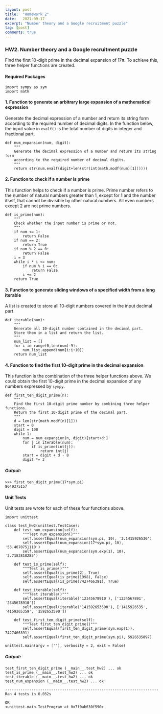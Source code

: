 ```yaml
---
layout: post
title:  "Homework 2"
date:   2021-09-17
excerpt: "Number theory and a Google recruitment puzzle"
tag: [post]
comments: true
---
```



### HW2. Number theory and a Google recruitment puzzle
Find the first 10-digit prime in the decimal expansion of 17π. To achieve this, three helper functions are created.

#### Required Packages
```
import sympy as sym
import math
```

#### 1. Function to generate an arbitrary large expansion of a mathematical expression
Generate the decimal expression of a number and return its string form according to the required number of decimal digits. In the function below, the input value in `evalf()` is the total number of digits in integer and fractional part.

```
def num_expansion(num, digit):
    """
    Generate the decimal expression of a number and return its string form
    according to the required number of decimal digits.
    """
    return str(num.evalf(digit+len(str(int(math.modf(num)[1])))))
```

#### 2. Function to check if a number is prime
This function helps to check if a number is prime. Prime number refers to the number of natural numbers greater than 1, except for 1 and the number itself, that cannot be divisible by other natural numbers. All even numbers except 2 are not prime numbers.

```
def is_prime(num):
    """
    Check whether the input number is prime or not.
    """
    if num <= 1:
        return False
    if num == 2:
        return True
    if num % 2 == 0:
        return False
    i = 3
    while i * i <= num:
        if num % i == 0:
            return False
        i += 2
    return True
```

#### 3. Function to generate sliding windows of a specified width from a long iterable
A list is created to store all 10-digit numbers covered in the input decimal part.

```
def iterable(num):
    """
    Generate all 10-digit number contained in the decimal part.
    Store them in a list and return the list.
    """
    num_list = []
    for i in range(0,len(num)-9):
        num_list.append(num[i:i+10])
    return num_list
```

#### 4. Function to find the first 10-digit prime in the decimal expansion
This function is the combination of the three helper functions above. We could obtain the first 10-digit prime in the decimal expansion of any numbers expressed by `sympy`.

```
def first_ten_digit_prime(n):
    """
    Find the first 10-digit prime number by combining three helper functions.
    Return the first 10-digit prime of the decimal part.
    """
    d = len(str(math.modf(n)[1]))
    start = 0
    digit = 100
    while 1:
        num = num_expansion(n, digit)[start+d:]
        for j in iterable(num):
            if is_prime(int(j)):
                return int(j)
        start = digit + d - 8
        digit *= 2
```
##### Output:
```
>>> first_ten_digit_prime(17*sym.pi)
8649375157
```

#### Unit Tests
Unit tests are wrote for each of these four functions above.

```
import unittest

class test_hw2(unittest.TestCase):
    def test_num_expansion(self):
        """Test num_expansion()"""
        self.assertEqual(num_expansion(sym.pi, 10), '3.1415926536')
        self.assertEqual(num_expansion(17*sym.pi, 10), '53.4070751110')
        self.assertEqual(num_expansion(sym.exp(1), 10), '2.7182818285')
    
    def test_is_prime(self):
        """Test is_prime()"""
        self.assertEqual(is_prime(2), True)
        self.assertEqual(is_prime(1998), False)
        self.assertEqual(is_prime(7427466391), True)
    
    def test_iterable(self):
        """Test iterable()"""
        self.assertEqual(iterable('12345678910'), ['1234567891', '2345678910'])
        self.assertEqual(iterable('141592653590'), ['1415926535', '4159265359', '1592653590'])
    
    def test_first_ten_digit_prime(self):
        """Test first_ten_digit_prime()"""
        self.assertEqual(first_ten_digit_prime(sym.exp(1)), 7427466391)
        self.assertEqual(first_ten_digit_prime(sym.pi), 5926535897)

unittest.main(argv = [''], verbosity = 2, exit = False)
```

##### Output:
```
test_first_ten_digit_prime (__main__.test_hw2) ... ok
test_is_prime (__main__.test_hw2) ... ok
test_iterable (__main__.test_hw2) ... ok
test_num_expansion (__main__.test_hw2) ... ok

----------------------------------------------------------------------
Ran 4 tests in 0.032s

OK
<unittest.main.TestProgram at 0x7f0ab630f590>
```
